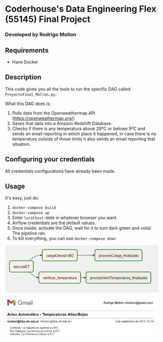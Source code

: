 # Coderhouse's Data Engineering Flex (55145) Final Project
### Developed by Rodrigo Mollon

## Requirements
- Have Docker

## Description
This code gives you all the tools to run the specific DAG called `ProyectoFinal_Mollon.py`.

What this DAG does is:

1. Pulls data from the Openweathermap API (https://openweathermap.org/)
2. Saves that data into a Amazon Redshift Database.
3. Checks if there is any temperatura above 29ºC or belowe 5ºC and sends an email reporting in which place it happened, in case there is no temperature outside of those limits it also sends an email reporting that situation.


## Configuring your credentials
All credentials configurations have already been made.

## Usage
It's easy, just do:

1. `docker-compose build`
2. `docker-compose up`
3. Enter `localhost:8080` in whatever browser you want.
4. Airflow credentials are the default values.
5. Once inside, activate the DAG, wait for it to turn dark green and voila! The pipeline ran.
6. To kill everything, you can use `docker-compose down`


![DAG Screenshot](dag-screenshot.png "DAG Screenshot")

![Email Screenshot](Email_Alerta_Recibido.png "Email Screenshot")

